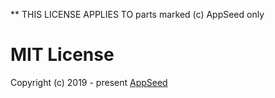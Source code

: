 ** THIS LICENSE APPLIES TO parts marked (c) AppSeed only

# MIT License

Copyright (c) 2019 - present [AppSeed](http://appseed.us/)

